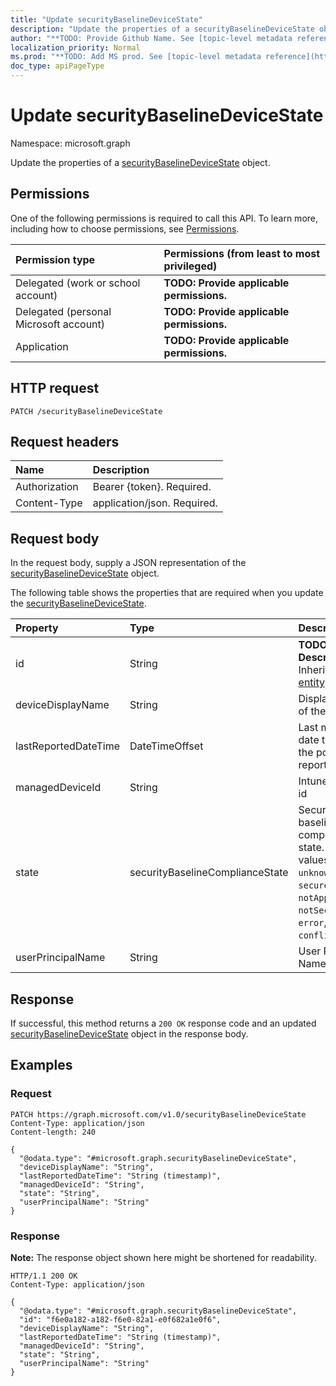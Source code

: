 ```yaml
---
title: "Update securityBaselineDeviceState"
description: "Update the properties of a securityBaselineDeviceState object."
author: "**TODO: Provide Github Name. See [topic-level metadata reference](https://msgo.azurewebsites.net/add/document/guidelines/metadata.html#topic-level-metadata)**"
localization_priority: Normal
ms.prod: "**TODO: Add MS prod. See [topic-level metadata reference](https://msgo.azurewebsites.net/add/document/guidelines/metadata.html#topic-level-metadata)**"
doc_type: apiPageType
---
```


# Update securityBaselineDeviceState
Namespace: microsoft.graph



Update the properties of a [securityBaselineDeviceState](../resources/securitybaselinedevicestate.md) object.

## Permissions
One of the following permissions is required to call this API. To learn more, including how to choose permissions, see [Permissions](/graph/permissions-reference).

|Permission type|Permissions (from least to most privileged)|
|:---|:---|
|Delegated (work or school account)|**TODO: Provide applicable permissions.**|
|Delegated (personal Microsoft account)|**TODO: Provide applicable permissions.**|
|Application|**TODO: Provide applicable permissions.**|

## HTTP request

<!-- {
  "blockType": "ignored"
}
-->
``` http
PATCH /securityBaselineDeviceState
```

## Request headers
|Name|Description|
|:---|:---|
|Authorization|Bearer {token}. Required.|
|Content-Type|application/json. Required.|

## Request body
In the request body, supply a JSON representation of the [securityBaselineDeviceState](../resources/securitybaselinedevicestate.md) object.

The following table shows the properties that are required when you update the [securityBaselineDeviceState](../resources/securitybaselinedevicestate.md).

|Property|Type|Description|
|:---|:---|:---|
|id|String|**TODO: Add Description** Inherited from [entity](../resources/entity.md)|
|deviceDisplayName|String|Display name of the device|
|lastReportedDateTime|DateTimeOffset|Last modified date time of the policy report|
|managedDeviceId|String|Intune device id|
|state|securityBaselineComplianceState|Security baseline compliance state. Possible values are: `unknown`, `secure`, `notApplicable`, `notSecure`, `error`, `conflict`.|
|userPrincipalName|String|User Principal Name|



## Response

If successful, this method returns a `200 OK` response code and an updated [securityBaselineDeviceState](../resources/securitybaselinedevicestate.md) object in the response body.

## Examples

### Request
<!-- {
  "blockType": "request",
  "name": "update_securitybaselinedevicestate"
}
-->
``` http
PATCH https://graph.microsoft.com/v1.0/securityBaselineDeviceState
Content-Type: application/json
Content-length: 240

{
  "@odata.type": "#microsoft.graph.securityBaselineDeviceState",
  "deviceDisplayName": "String",
  "lastReportedDateTime": "String (timestamp)",
  "managedDeviceId": "String",
  "state": "String",
  "userPrincipalName": "String"
}
```


### Response
**Note:** The response object shown here might be shortened for readability.
<!-- {
  "blockType": "response",
  "truncated": true
}
-->
``` http
HTTP/1.1 200 OK
Content-Type: application/json

{
  "@odata.type": "#microsoft.graph.securityBaselineDeviceState",
  "id": "f6e0a182-a182-f6e0-82a1-e0f682a1e0f6",
  "deviceDisplayName": "String",
  "lastReportedDateTime": "String (timestamp)",
  "managedDeviceId": "String",
  "state": "String",
  "userPrincipalName": "String"
}
```


